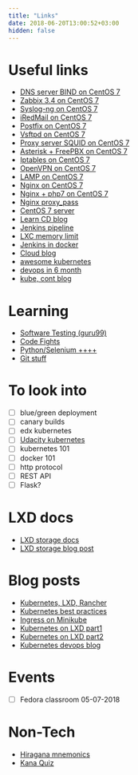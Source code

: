 ```yaml
---
title: "Links"
date: 2018-06-20T13:00:52+03:00
hidden: false
---
```


# Useful links

* [DNS server BIND on CentOS 7](https://serveradmin.ru/nastroyka-dns-servera-bind-v-centos-7/)
* [Zabbix 3.4 on CentOS 7](https://serveradmin.ru/ustanovka-i-nastroyka-zabbix-3-4-na-centos-7/)
* [Syslog-ng on CentOS 7](https://serveradmin.ru/nastroyka-syslog-ng-dlya-tsentralizovannogo-sbora-logov/)
* [iRedMail on CentOS 7](https://serveradmin.ru/ustanovka-i-nastroyka-iredmail/)
* [Postfix on CentOS 7](https://serveradmin.ru/nastroyka-postfix-dovecot-centos-7/)
* [Vsftpd on CentOS 7](https://serveradmin.ru/ustanovka-i-nastroyka-ftp-servera-na-centos-7/)
* [Proxy server SQUID on CentOS 7](https://serveradmin.ru/nastroyka-proksi-servera-na-centos-7-squid-ad-sams2/)
* [Asterisk + FreePBX on CentOS 7](https://serveradmin.ru/ustanovka-asterisk-i-freepbx-na-centos-7/)
* [Iptables on CentOS 7](https://serveradmin.ru/nastroyka-iptables-v-centos-7/)
* [OpenVPN on CentOS 7](https://serveradmin.ru/nastroyka-openvpn-na-centos-7/)
* [LAMP on CentOS 7](https://serveradmin.ru/ustanovka-lamp-apache-php-mysql-v-centos-7/)
* [Nginx on CentOS 7](https://serveradmin.ru/nginx-php-fpm-na-centos-7/)
* [Nginx + php7 on CentOS 7](https://serveradmin.ru/ustanovka-i-nastroyka-nginx-php-fpm-php7-1-na-centos-7/)
* [Nginx proxy_pass](https://serveradmin.ru/nginx-proxy_pass/)
* [CentOS 7 server](https://serveradmin.ru/centos-7-nastroyka-servera/)
* [Learn CD blog](https://learning-continuous-deployment.github.io)
* [Jenkins pipeline](https://digitalocean.com/community/tutorials/how-to-set-up-continuous-pipelines-in-jenkins-on-ubuntu-16-04)
* [LXC memory limit](https://www.mattficsher.com/blog/archives/399)
* [Jenkins in docker](https://engineering.riotgames.com/news/putting-jenkins-docker-container)
* [Cloud blog](http://blog.pridybailo.com)
* [awesome kubernetes](https://ramitsurana.github.io/awesome-kubernetes/)
* [devops in 6 month](https://medium.com/@devfire/how-to-become-a-devops-engineer-in-six-months-or-less-366097df7737)
* [kube, cont blog](https://blog.scottlowe.org/2017/12/06/using-vagrant-with-libvirt-on-fedora/)

# Learning
* [Software Testing (guru99)](https://www.guru99.com/software-testing.html)
* [Code Fights](https://codefights.com/)
* [Python/Selenium ++++](http://www.techbeamers.com/)
* [Git stuff](https://zwischenzugs.com/2018/05/14/beyond-punk-rock-git-in-eleven-steps/)

# To look into

- [ ] blue/green deployment
- [ ] canary builds
- [ ] edx kubernetes
- [ ] [Udacity kubernetes](https://www.udacity.com/course/scalable-microservices-with-kubernetes--ud615)
- [ ] kubernetes 101 
- [ ] docker 101 
- [ ] http protocol
- [ ] REST API 
- [ ] Flask?

# LXD docs

- [LXD storage docs](https://lxd.readthedocs.io/en/latest/storage/)
- [LXD storage blog post](https://blog.ubuntu.com/2017/07/12/storage-management-in-lxd-2-15)

# Blog posts

- [Kubernetes, LXD, Rancher](https://medium.com/@ernstae/kubenetes-on-lxd-with-rancher-2-0-part-one-33d527aab932)
- [Kubernetes best practices](https://medium.com/google-cloud/kubernetes-best-practices-season-one-11119aee1d10)
- [Ingress on Minikube](https://medium.com/@Oskarr3/setting-up-ingress-on-minikube-6ae825e98f82)
- [Kubernetes on LXD part1](https://itnext.io/tutorial-part-1-kubernetes-up-and-running-on-lxc-lxd-b760c79cd53f)
- [Kubernetes on LXD part2](https://itnext.io/tutorial-part-2-kubernetes-up-and-running-on-lxc-lxd-6d60e98f22df)
- [Kubernetes devops blog](https://akomljen.com/)

# Events

- [ ] Fedora classroom 05-07-2018

# Non-Tech 

* [Hiragana mnemonics](https://www.tofugu.com/japanese/learn-hiragana/)
* [Kana Quiz](https://kana.pro/)


